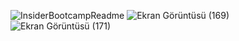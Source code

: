 ![InsiderBootcampReadme](https://github.com/user-attachments/assets/3d71d719-c071-4d6d-8063-c4a2b28fa098)
![Ekran Görüntüsü (169)](https://github.com/user-attachments/assets/72895739-5219-4263-87b2-3e158aac1bf1)
![Ekran Görüntüsü (171)](https://github.com/user-attachments/assets/89739d34-d41d-4ca6-9eb2-eddbcb6dcbe4)
